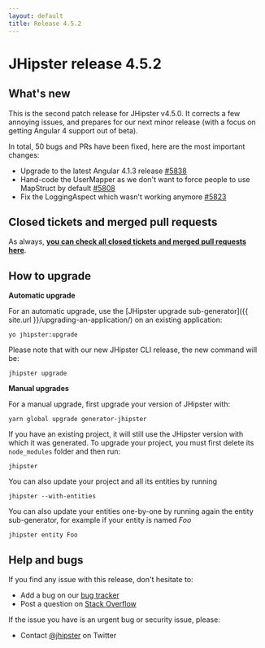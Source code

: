 ```yaml
---
layout: default
title: Release 4.5.2
---
```


JHipster release 4.5.2
==================

What's new
----------

This is the second patch release for JHipster v4.5.0. It corrects a few annoying issues, and prepares for our next minor release (with a focus on getting Angular 4 support out of beta).

In total, 50 bugs and PRs have been fixed, here are the most important changes:

- Upgrade to the latest Angular 4.1.3 release [#5838](https://github.com/jhipster/generator-jhipster/pull/5838)
- Hand-code the UserMapper as we don't want to force people to use MapStruct by default [#5808](https://github.com/jhipster/generator-jhipster/issues/5808)
- Fix the LoggingAspect which wasn't working anymore [#5823](https://github.com/jhipster/generator-jhipster/issues/5823)

Closed tickets and merged pull requests
------------
As always, __[you can check all closed tickets and merged pull requests here](https://github.com/jhipster/generator-jhipster/issues?q=milestone%3A4.5.2+is%3Aclosed)__.

How to upgrade
------------

**Automatic upgrade**

For an automatic upgrade, use the [JHipster upgrade sub-generator]({{ site.url }}/upgrading-an-application/) on an existing application:

```
yo jhipster:upgrade
```

Please note that with our new JHipster CLI release, the new command will be:

```
jhipster upgrade
```

**Manual upgrades**

For a manual upgrade, first upgrade your version of JHipster with:

```
yarn global upgrade generator-jhipster
```

If you have an existing project, it will still use the JHipster version with which it was generated.
To upgrade your project, you must first delete its `node_modules` folder and then run:

```
jhipster
```

You can also update your project and all its entities by running

```
jhipster --with-entities
```

You can also update your entities one-by-one by running again the entity sub-generator, for example if your entity is named _Foo_

```
jhipster entity Foo
```

Help and bugs
--------------

If you find any issue with this release, don't hesitate to:

- Add a bug on our [bug tracker](https://github.com/jhipster/generator-jhipster/issues?state=open)
- Post a question on [Stack Overflow](http://stackoverflow.com/tags/jhipster/info)

If the issue you have is an urgent bug or security issue, please:

- Contact [@jhipster](https://twitter.com/jhipster) on Twitter
